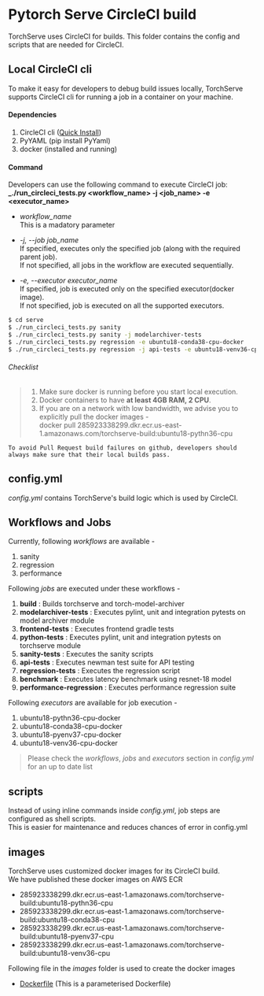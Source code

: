 # Pytorch Serve CircleCI build
TorchServe uses CircleCI for builds. This folder contains the config and scripts that are needed for CircleCI.

## Local CircleCI cli
To make it easy for developers to debug build issues locally, TorchServe supports CircleCI cli for running a job in a container on your machine.

#### Dependencies
1. CircleCI cli ([Quick Install](https://circleci.com/docs/2.0/local-cli/#quick-installation))
2. PyYAML (pip install PyYaml)
3. docker (installed and running)

#### Command
Developers can use the following command to execute CircleCI job:  
**_./run_circleci_tests.py <workflow_name> -j <job_name> -e <executor_name>**

- _workflow_name_  
This is a madatory parameter

- _-j, --job job_name_  
If specified, executes only the specified job (along with the required parent job).  
If not specified, all jobs in the workflow are executed sequentially.  

- _-e, --executor executor_name_  
If specified, job is executed only on the specified executor(docker image).  
If not specified, job is executed on all the supported executors.  

```bash
$ cd serve
$ ./run_circleci_tests.py sanity
$ ./run_circleci_tests.py sanity -j modelarchiver-tests
$ ./run_circleci_tests.py regression -e ubuntu18-conda38-cpu-docker
$ ./run_circleci_tests.py regression -j api-tests -e ubuntu18-venv36-cpu-docker
```

###### Checklist
> 1. Make sure docker is running before you start local execution.  
> 2. Docker containers to have **at least 4GB RAM, 2 CPU**.  
> 3. If you are on a network with low bandwidth, we advise you to explicitly pull the docker images -  
> docker pull 285923338299.dkr.ecr.us-east-1.amazonaws.com/torchserve-build:ubuntu18-pythn36-cpu    

`To avoid Pull Request build failures on github, developers should always make sure that their local builds pass.`

## config.yml
_config.yml_ contains TorchServe's build logic which is used by CircleCI.

## Workflows and Jobs
Currently, following _workflows_ are available -
1. sanity
2. regression
3. performance

Following _jobs_ are executed under these workflows -
1. **build** : Builds torchserve and torch-model-archiver
2. **modelarchiver-tests** : Executes pylint, unit and integration pytests on model archiver module
3. **frontend-tests** : Executes frontend gradle tests
4. **python-tests** : Executes pylint, unit and integration pytests on torchserve module
5. **sanity-tests** : Executes the sanity scripts
6. **api-tests** : Executes newman test suite for API testing
7. **regression-tests** : Executes the regression script
8. **benchmark** : Executes latency benchmark using resnet-18 model
9. **performance-regression** : Executes performance regression suite

Following _executors_ are available for job execution -
1. ubuntu18-pythn36-cpu-docker
2. ubuntu18-conda38-cpu-docker
3. ubuntu18-pyenv37-cpu-docker
4. ubuntu18-venv36-cpu-docker

> Please check the _workflows_, _jobs_ and _executors_ section in _config.yml_ for an up to date list

## scripts
Instead of using inline commands inside _config.yml_, job steps are configured as shell scripts.  
This is easier for maintenance and reduces chances of error in config.yml

## images
TorchServe uses customized docker images for its CircleCI build.    
We have published these docker images on AWS ECR
* 285923338299.dkr.ecr.us-east-1.amazonaws.com/torchserve-build:ubuntu18-pythn36-cpu
* 285923338299.dkr.ecr.us-east-1.amazonaws.com/torchserve-build:ubuntu18-conda38-cpu
* 285923338299.dkr.ecr.us-east-1.amazonaws.com/torchserve-build:ubuntu18-pyenv37-cpu
* 285923338299.dkr.ecr.us-east-1.amazonaws.com/torchserve-build:ubuntu18-venv36-cpu

Following file in the _images_ folder is used to create the docker images
* [Dockerfile](images/Dockerfile) (This is a parameterised Dockerfile)
